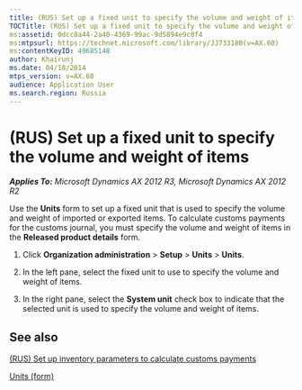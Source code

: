 ```yaml
---
title: (RUS) Set up a fixed unit to specify the volume and weight of items
TOCTitle: (RUS) Set up a fixed unit to specify the volume and weight of items
ms:assetid: 0dcc8a44-2a40-4369-99ac-9d5894e9c0f4
ms:mtpsurl: https://technet.microsoft.com/library/JJ733180(v=AX.60)
ms:contentKeyID: 49685148
author: Khairunj
ms.date: 04/18/2014
mtps_version: v=AX.60
audience: Application User
ms.search.region: Russia
---
```


# (RUS) Set up a fixed unit to specify the volume and weight of items 


_**Applies To:** Microsoft Dynamics AX 2012 R3, Microsoft Dynamics AX 2012 R2_

Use the **Units** form to set up a fixed unit that is used to specify the volume and weight of imported or exported items. To calculate customs payments for the customs journal, you must specify the volume and weight of items in the **Released product details** form.

1.  Click **Organization administration** \> **Setup** \> **Units** \> **Units**.

2.  In the left pane, select the fixed unit to use to specify the volume and weight of items.

3.  In the right pane, select the **System unit** check box to indicate that the selected unit is used to specify the volume and weight of items.

## See also

[(RUS) Set up inventory parameters to calculate customs payments](rus-set-up-inventory-parameters-to-calculate-customs-payments.md)

[Units (form)](https://technet.microsoft.com/library/hh209233\(v=ax.60\))

  


